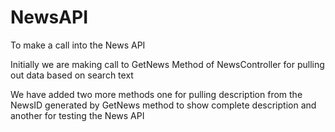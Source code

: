 # NewsAPI
To make a call into the News API

Initially we are making call to GetNews Method of NewsController for pulling out data based on search text 

We have added two more methods one for pulling description from the NewsID generated by GetNews method to show complete description
and another for testing the News API




